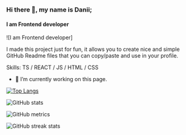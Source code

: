 ### Hi there 👋, my name is Danii;
#### I am Frontend developer
![I am Frontend developer]

I made this project just for fun, it allows you to create nice and simple GitHub Readme files that you can copy/paste and use in your profile.

Skills: TS / REACT / JS / HTML / CSS

- 🔭 I’m currently working on this page. 




[![Top Langs](https://github-readme-stats.vercel.app/api/top-langs/?username=maloigb)](https://github.com/anuraghazra/github-readme-stats)

![GitHub stats](https://github-readme-stats.vercel.app/api?username=maloigb&show_icons=true&count_private=true)  

![GitHub metrics](https://metrics.lecoq.io/maloigb)  

![GitHub streak stats](https://streak-stats.demolab.com/?user=maloigb)  


